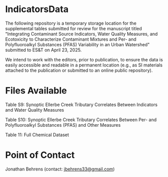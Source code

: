 # IndicatorsData

The following repository is a temporary storage location for the supplemental tables submitted for review for the manuscript titled "Integrating Contaminant Source Indicators, Water Quality Measures, and Ecotoxicity to Characterize Contaminant Mixtures and Per- and Polyfluoroalkyl Substances (PFAS) Variability in an Urban Watershed" submitted to ES&T on April 23, 2025.

We intend to work with the editors, prior to publication, to ensure the data is easily accessible and readable in a permanent location (e.g., as SI materials attached to the publication or submitted to an online public repository).

# Files Available

Table S9: Synoptic Ellerbe Creek Tributary Correlates Between Indicators and Water Quality Measures																	

Table S10: Synoptic Ellerbe Creek Tributary Correlates  Between Per- and Polyfluoroalkyl Substances (PFAS) and Other Measures																										

Table 11: Full Chemical Dataset									

# Point of Contact
Jonathan Behrens (contact: jbehrens33@gmail.com)
